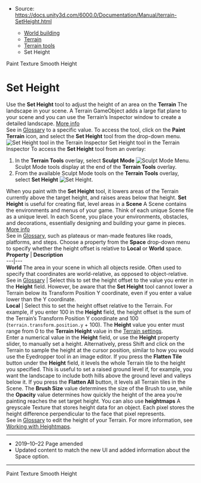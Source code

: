 * Source: https://docs.unity3d.com/6000.0/Documentation/Manual/terrain-SetHeight.html

  * [World building](https://docs.unity3d.com/6000.0/Documentation/Manual/CreatingEnvironments.html)
  * [Terrain](https://docs.unity3d.com/6000.0/Documentation/Manual/script-Terrain.html)
  * [Terrain tools](https://docs.unity3d.com/6000.0/Documentation/Manual/terrain-Tools.html)
  * Set Height


[](https://docs.unity3d.com/6000.0/Documentation/Manual/terrain-PaintTexture.html)
Paint Texture
[](https://docs.unity3d.com/6000.0/Documentation/Manual/terrain-SmoothHeight.html)
Smooth Height
# Set Height
Use the **Set Height** tool to adjust the height of an area on the **Terrain** The landscape in your scene. A Terrain GameObject adds a large flat plane to your scene and you can use the Terrain’s Inspector window to create a detailed landscape. [More info](https://docs.unity3d.com/6000.0/Documentation/Manual/terrain-UsingTerrains.html)  
See in [Glossary](https://docs.unity3d.com/6000.0/Documentation/Manual/Glossary.html#Terrain) to a specific value. To access the tool, click on the **Paint Terrain** icon, and select the **Set Height** tool from the drop-down menu.
![Set Height tool in the Terrain Inspector](https://docs.unity3d.com/6000.0/Documentation/uploads/Main/1.3.4-SetHeight_grey.png) Set Height tool in the Terrain Inspector
To access the **Set Height** tool from an overlay:
  1. In the **Terrain Tools** overlay, select **Sculpt Mode** ![Sculpt Mode Menu](https://docs.unity3d.com/6000.0/Documentation/uploads/Main/terrainOverlays-SculptModeMenuButton.png). Sculpt Mode tools display at the end of the **Terrain Tools** overlay.
  2. From the available Sculpt Mode tools on the **Terrain Tools** overlay, select **Set Height** ![Set Height](https://docs.unity3d.com/6000.0/Documentation/uploads/Main/terrainOverlays-SetHeightButton.png).


When you paint with the **Set Height** tool, it lowers areas of the Terrain currently above the target height, and raises areas below that height. **Set Height** is useful for creating flat, level areas in a **Scene** A Scene contains the environments and menus of your game. Think of each unique Scene file as a unique level. In each Scene, you place your environments, obstacles, and decorations, essentially designing and building your game in pieces. [More info](https://docs.unity3d.com/6000.0/Documentation/Manual/CreatingScenes.html)  
See in [Glossary](https://docs.unity3d.com/6000.0/Documentation/Manual/Glossary.html#Scene), such as plateaus or man-made features like roads, platforms, and steps.
Choose a property from the **Space** drop-down menu to specify whether the height offset is relative to **Local** or **World** space.
**Property** | **Description**  
---|---  
**World** The area in your scene in which all objects reside. Often used to specify that coordinates are world-relative, as opposed to object-relative.  
See in [Glossary](https://docs.unity3d.com/6000.0/Documentation/Manual/Glossary.html#World) | Select this to set the height offset to the value you enter in the **Height** field. However, be aware that the **Set Height** tool cannot lower a Terrain below its Transform Position Y coordinate, even if you enter a value lower than the Y coordinate.  
**Local** | Select this to set the height offset relative to the Terrain. For example, if you enter 100 in the **Height** field, the height offset is the sum of the Terrain’s Transform Position Y coordinate and 100 (`terrain.transform.position.y` + 100). The **Height** value you enter must range from 0 to the **Terrain Height** value in the [Terrain settings](https://docs.unity3d.com/6000.0/Documentation/Manual/terrain-OtherSettings.html).  
Enter a numerical value in the **Height** field, or use the **Height** property slider, to manually set a height. Alternatively, press Shift and click on the Terrain to sample the height at the cursor position, similar to how you would use the Eyedropper tool in an image editor.
If you press the **Flatten Tile** button under the **Height** field, it levels the whole Terrain tile to the height you specified. This is useful to set a raised ground level if, for example, you want the landscape to include both hills above the ground level and valleys below it. If you press the **Flatten All** button, it levels all Terrain tiles in the Scene.
The **Brush Size** value determines the size of the Brush to use, while the **Opacity** value determines how quickly the height of the area you’re painting reaches the set target height.
You can also use **heightmaps** A greyscale Texture that stores height data for an object. Each pixel stores the height difference perpendicular to the face that pixel represents.  
See in [Glossary](https://docs.unity3d.com/6000.0/Documentation/Manual/Glossary.html#Heightmap) to edit the height of your Terrain. For more information, see [Working with Heightmaps](https://docs.unity3d.com/6000.0/Documentation/Manual/terrain-Heightmaps.html).
* * *
  * 2019–10–22 Page amended 
  * Updated content to match the new UI and added information about the Space option.


* * *
[](https://docs.unity3d.com/6000.0/Documentation/Manual/terrain-PaintTexture.html)
Paint Texture
[](https://docs.unity3d.com/6000.0/Documentation/Manual/terrain-SmoothHeight.html)
Smooth Height

